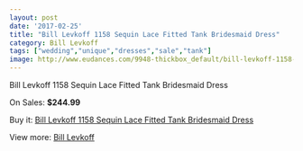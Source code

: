 ```yaml
---
layout: post
date: '2017-02-25'
title: "Bill Levkoff 1158 Sequin Lace Fitted Tank Bridesmaid Dress"
category: Bill Levkoff
tags: ["wedding","unique","dresses","sale","tank"]
image: http://www.eudances.com/9948-thickbox_default/bill-levkoff-1158-sequin-lace-fitted-tank-bridesmaid-dress.jpg
---
```

Bill Levkoff 1158 Sequin Lace Fitted Tank Bridesmaid Dress

On Sales: **$244.99**
<a href="https://www.eudances.com/en/bill-levkoff/3273-bill-levkoff-1158-sequin-lace-fitted-tank-bridesmaid-dress.html"><amp-img layout="responsive" width="600" height="600" src="//www.eudances.com/9948-thickbox_default/bill-levkoff-1158-sequin-lace-fitted-tank-bridesmaid-dress.jpg" alt="Bill Levkoff 1158 Sequin Lace Fitted Tank Bridesmaid Dress 0" /></a>
<a href="https://www.eudances.com/en/bill-levkoff/3273-bill-levkoff-1158-sequin-lace-fitted-tank-bridesmaid-dress.html"><amp-img layout="responsive" width="600" height="600" src="//www.eudances.com/9949-thickbox_default/bill-levkoff-1158-sequin-lace-fitted-tank-bridesmaid-dress.jpg" alt="Bill Levkoff 1158 Sequin Lace Fitted Tank Bridesmaid Dress 1" /></a>
<a href="https://www.eudances.com/en/bill-levkoff/3273-bill-levkoff-1158-sequin-lace-fitted-tank-bridesmaid-dress.html"><amp-img layout="responsive" width="600" height="600" src="//www.eudances.com/9950-thickbox_default/bill-levkoff-1158-sequin-lace-fitted-tank-bridesmaid-dress.jpg" alt="Bill Levkoff 1158 Sequin Lace Fitted Tank Bridesmaid Dress 2" /></a>
<a href="https://www.eudances.com/en/bill-levkoff/3273-bill-levkoff-1158-sequin-lace-fitted-tank-bridesmaid-dress.html"><amp-img layout="responsive" width="600" height="600" src="//www.eudances.com/9951-thickbox_default/bill-levkoff-1158-sequin-lace-fitted-tank-bridesmaid-dress.jpg" alt="Bill Levkoff 1158 Sequin Lace Fitted Tank Bridesmaid Dress 3" /></a>

Buy it: [Bill Levkoff 1158 Sequin Lace Fitted Tank Bridesmaid Dress](https://www.eudances.com/en/bill-levkoff/3273-bill-levkoff-1158-sequin-lace-fitted-tank-bridesmaid-dress.html "Bill Levkoff 1158 Sequin Lace Fitted Tank Bridesmaid Dress")

View more: [Bill Levkoff](https://www.eudances.com/en/57-bill-levkoff "Bill Levkoff")